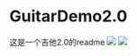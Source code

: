 # GuitarDemo2.0
这是一个吉他2.0的readme
![](http://a3.qpic.cn/psb?/V10Jx83F3FCRI7/V0eFMI9rlw2F2zAz3s5xCCfVfBa8FpITq1a6ZMliqeo!/b/dA0BAAAAAAAA&bo=5wTYAQAAAAADBxg!&rf=viewer_4)
![](http://a2.qpic.cn/psb?/V10Jx83F3FCRI7/nT7qOnmzLSLYtkY3aSIq7sNeaoWKfeWJu0H4CcVool0!/b/dG8BAAAAAAAA&bo=5gQDAgAAAAADAMY!&rf=viewer_4)

